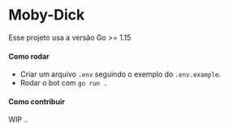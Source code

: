 # Moby-Dick
Esse projeto usa a versão Go >= 1.15

#### Como rodar
* Criar um arquivo `.env` seguindo o exemplo do `.env.example`.
* Rodar o bot com `go run .`

#### Como contribuir
WIP ..